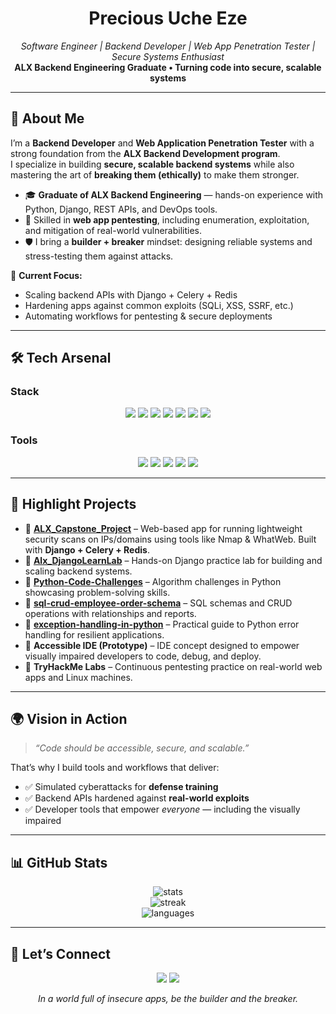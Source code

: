 <!-- README.md -->

<h1 align="center">Precious Uche Eze</h1>
<p align="center">
  <i>Software Engineer | Backend Developer | Web App Penetration Tester | Secure Systems Enthusiast</i><br>
  <b>ALX Backend Engineering Graduate • Turning code into secure, scalable systems</b>
</p>

---

## 🚀 About Me

I’m a **Backend Developer** and **Web Application Penetration Tester** with a strong foundation from the **ALX Backend Development program**.  
I specialize in building **secure, scalable backend systems** while also mastering the art of **breaking them (ethically)** to make them stronger.  

- 🎓 **Graduate of ALX Backend Engineering** — hands-on experience with Python, Django, REST APIs, and DevOps tools.  
- 🔐 Skilled in **web app pentesting**, including enumeration, exploitation, and mitigation of real-world vulnerabilities.  
- 🛡️ I bring a **builder + breaker** mindset: designing reliable systems and stress-testing them against attacks.  

🎯 **Current Focus:**  
- Scaling backend APIs with Django + Celery + Redis  
- Hardening apps against common exploits (SQLi, XSS, SSRF, etc.)  
- Automating workflows for pentesting & secure deployments  

---

## 🛠️ Tech Arsenal

### **Stack**
<p align="center">
  <img src="https://img.shields.io/badge/-Python-3776AB?style=for-the-badge&logo=python&logoColor=white" />
  <img src="https://img.shields.io/badge/-Django-092E20?style=for-the-badge&logo=django&logoColor=white" />
  <img src="https://img.shields.io/badge/-MySQL-4479A1?style=for-the-badge&logo=mysql&logoColor=white" />
  <img src="https://img.shields.io/badge/-PostgreSQL-4169E1?style=for-the-badge&logo=postgresql&logoColor=white" />
  <img src="https://img.shields.io/badge/-Redis-DC382D?style=for-the-badge&logo=redis&logoColor=white" />
  <img src="https://img.shields.io/badge/-Celery-37814A?style=for-the-badge&logo=celery&logoColor=white" />
  <img src="https://img.shields.io/badge/-Docker-2496ED?style=for-the-badge&logo=docker&logoColor=white" />
</p>

### **Tools**
<p align="center">
  <img src="https://img.shields.io/badge/-Linux-FCC624?style=for-the-badge&logo=linux&logoColor=black" />
  <img src="https://img.shields.io/badge/-Burp%20Suite-FF6633?style=for-the-badge&logo=burpsuite&logoColor=white" />
  <img src="https://img.shields.io/badge/-Wireshark-1679A7?style=for-the-badge&logo=wireshark&logoColor=white" />
  <img src="https://img.shields.io/badge/-Nmap-4682B4?style=for-the-badge&logo=nmap&logoColor=white" />
  <img src="https://img.shields.io/badge/-Git-F05032?style=for-the-badge&logo=git&logoColor=white" />
</p>

---

## 📌 Highlight Projects

- 🔹 **[ALX_Capstone_Project](https://github.com/CodeUche/ALX_Capstone_Project)** – Web-based app for running lightweight security scans on IPs/domains using tools like Nmap & WhatWeb. Built with **Django + Celery + Redis**.  
- 🔹 **[Alx_DjangoLearnLab](https://github.com/CodeUche/Alx_DjangoLearnLab)** – Hands-on Django practice lab for building and scaling backend systems.  
- 🔹 **[Python-Code-Challenges](https://github.com/CodeUche/Python-Code-Challenges)** – Algorithm challenges in Python showcasing problem-solving skills.  
- 🔹 **[sql-crud-employee-order-schema](https://github.com/CodeUche/sql-crud-employee-order-schema)** – SQL schemas and CRUD operations with relationships and reports.  
- 🔹 **[exception-handling-in-python](https://github.com/CodeUche/exception-handling-in-python)** – Practical guide to Python error handling for resilient applications.  
- 🔹 **Accessible IDE (Prototype)** – IDE concept designed to empower visually impaired developers to code, debug, and deploy.  
- 🔹 **TryHackMe Labs** – Continuous pentesting practice on real-world web apps and Linux machines.  

---

## 🌍 Vision in Action

> *“Code should be accessible, secure, and scalable.”*  

That’s why I build tools and workflows that deliver:  
- ✅ Simulated cyberattacks for **defense training**  
- ✅ Backend APIs hardened against **real-world exploits**  
- ✅ Developer tools that empower *everyone* — including the visually impaired  

---

## 📊 GitHub Stats

<p align="center">
  <img src="https://github-readme-stats.vercel.app/api?username=CodeUche&show_icons=true&theme=radical" alt="stats" />
  <br>
  <img src="https://github-readme-streak-stats.herokuapp.com?user=CodeUche&theme=radical&date_format=M%20j%5B%2C%20Y%5D" alt="streak" />
  <br>
  <img src="https://github-readme-stats.vercel.app/api/top-langs/?username=CodeUche&layout=compact&theme=radical" alt="languages" />
</p>

---

## 🤝 Let’s Connect

<p align="center">
  <a href="https://linkedin.com/in/devsecopsguru"><img src="https://img.shields.io/badge/-LinkedIn-0077B5?style=for-the-badge&logo=linkedin&logoColor=white" /></a>
  <a href="https://tryhackme.com/p/kingwill"><img src="https://img.shields.io/badge/-TryHackMe-212C42?style=for-the-badge&logo=tryhackme&logoColor=white" /></a>
</p>

<p align="center">
  <i>In a world full of insecure apps, be the builder and the breaker.</i>
</p>
